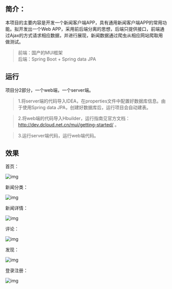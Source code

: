 简介：
---

本项目的主要内容是开发一个新闻客户端APP，具有通用新闻客户端APP的常用功能。拟开发出一个Web APP，采用前后端分离的思想，后端只提供接口，前端通过Ajax的方式请求相应数据，并进行展现，新闻数据通过爬虫从相应网站爬取用做测试。

> 前端：国产的MUI框架    
> 后端：Spring Boot + Spring data JPA

## 运行
项目分2部分，一个web端，一个server端。 
> 1.将server端的代码导入IDEA，在properties文件中配置好数据库信息。由于使用Spring data JPA，创建好数据库后，运行项目会自动建表。 

> 2.将web端的代码导入Hbuilder，运行指南见官方文档：http://dev.dcloud.net.cn/mui/getting-started/ 。

> 3.运行server端代码，运行web端代码。

效果
--

首页：

![img](https://github.com/tcxiaotudou/NewsApp/blob/master/Web/imgs/%E9%A6%96%E9%A1%B5.PNG)

新闻分类：

![img](https://github.com/tcxiaotudou/NewsApp/blob/master/Web/imgs/%E6%96%B0%E9%97%BB%E5%88%86%E7%B1%BB.PNG)

新闻详情：

![img](https://github.com/tcxiaotudou/NewsApp/blob/master/Web/imgs/%E6%96%B0%E9%97%BB%E8%AF%A6%E6%83%85.PNG)

评论：

![img](https://github.com/tcxiaotudou/NewsApp/blob/master/Web/imgs/%E8%AF%84%E8%AE%BA.PNG)

发现：

![img](https://github.com/tcxiaotudou/NewsApp/blob/master/Web/imgs/%E5%8F%91%E7%8E%B0.PNG)


登录注册：

![img](https://github.com/tcxiaotudou/NewsApp/blob/master/Web/imgs/%E7%99%BB%E5%BD%95.PNG)
